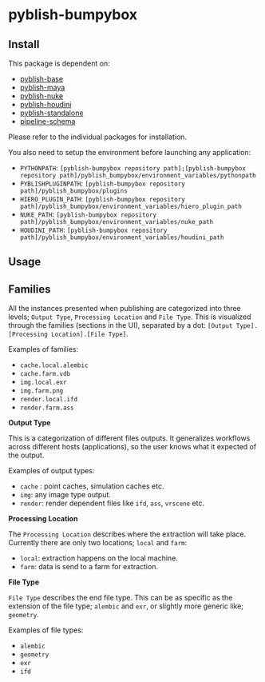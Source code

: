 # pyblish-bumpybox

## Install

This package is dependent on:

- [pyblish-base](https://github.com/pyblish/pyblish-base)
- [pyblish-maya](https://github.com/pyblish/pyblish-maya)
- [pyblish-nuke](https://github.com/pyblish/pyblish-nuke)
- [pyblish-houdini](https://github.com/pyblish/pyblish-houdini)
- [pyblish-standalone](https://github.com/pyblish/pyblish-standalone)
- [pipeline-schema](https://github.com/Bumpybox/pipeline-schema)

Please refer to the individual packages for installation.

You also need to setup the environment before launching any application:

- ```PYTHONPATH```: ```[pyblish-bumpybox repository path];[pyblish-bumpybox repository path]/pyblish_bumpybox/environment_variables/pythonpath```
- ```PYBLISHPLUGINPATH```:  ```[pyblish-bumpybox repository path]/pyblish_bumpybox/plugins```
- ```HIERO_PLUGIN_PATH```:  ```[pyblish-bumpybox repository path]/pyblish_bumpybox/environment_variables/hiero_plugin_path```
- ```NUKE_PATH```:  ```[pyblish-bumpybox repository path]/pyblish_bumpybox/environment_variables/nuke_path```
- ```HOUDINI_PATH```:  ```[pyblish-bumpybox repository path]/pyblish_bumpybox/environment_variables/houdini_path```

## Usage

## Families

All the instances presented when publishing are categorized into three levels; ```Output Type```, ```Processing Location``` and ```File Type```. This is visualized through the families (sections in the UI), separated by a dot: ```[Output Type].[Processing Location].[File Type]```.

Examples of families:

- ```cache.local.alembic```
- ```cache.farm.vdb```
- ```img.local.exr```
- ```img.farm.png```
- ```render.local.ifd```
- ```render.farm.ass```

**Output Type**

This is a categorization of different files outputs. It generalizes workflows across different hosts (applications), so the user knows what it expected of the output. 

Examples of output types:

- ```cache``` : point caches, simulation caches etc.
- ```img```: any image type output.
- ```render```: render dependent files like ```ifd```, ```ass```, ```vrscene``` etc.

**Processing Location**

The ```Processing Location``` describes where the extraction will take place. Currently there are only two locations; ```local``` and ```farm```:

- ```local```: extraction happens on the local machine.
- ```farm```: data is send to a farm for extraction.


**File Type**

```File Type``` describes the end file type. This can be as specific as the extension of the file type; ```alembic``` and ```exr```, or slightly more generic like; ```geometry```. 

Examples of file types:

- ```alembic```
- ```geometry```
- ```exr```
- ```ifd```
